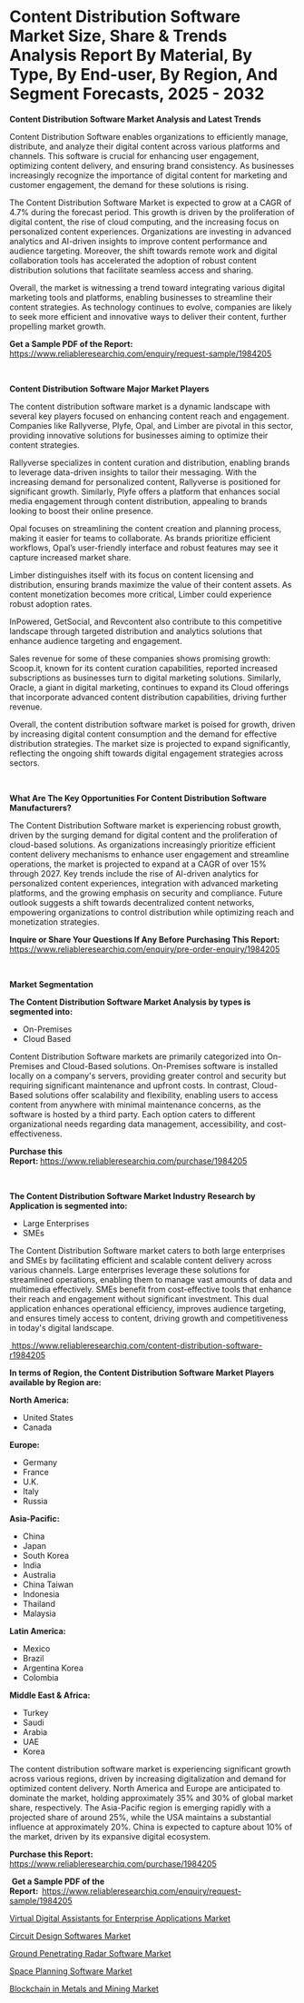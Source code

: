 <p><h1>Content Distribution Software Market Size, Share & Trends Analysis Report By Material, By Type, By End-user, By Region, And Segment Forecasts, 2025 - 2032</h1></p><p><strong>Content Distribution Software Market Analysis and Latest Trends</strong></p>
<p><p>Content Distribution Software enables organizations to efficiently manage, distribute, and analyze their digital content across various platforms and channels. This software is crucial for enhancing user engagement, optimizing content delivery, and ensuring brand consistency. As businesses increasingly recognize the importance of digital content for marketing and customer engagement, the demand for these solutions is rising.</p><p>The Content Distribution Software Market is expected to grow at a CAGR of 4.7% during the forecast period. This growth is driven by the proliferation of digital content, the rise of cloud computing, and the increasing focus on personalized content experiences. Organizations are investing in advanced analytics and AI-driven insights to improve content performance and audience targeting. Moreover, the shift towards remote work and digital collaboration tools has accelerated the adoption of robust content distribution solutions that facilitate seamless access and sharing.</p><p>Overall, the market is witnessing a trend toward integrating various digital marketing tools and platforms, enabling businesses to streamline their content strategies. As technology continues to evolve, companies are likely to seek more efficient and innovative ways to deliver their content, further propelling market growth.</p></p>
<p><strong>Get a Sample PDF of the Report:&nbsp;</strong> <a href="https://www.reliableresearchiq.com/enquiry/request-sample/1984205?utm_campaign=1140&utm_medium=2&utm_source=Github&utm_content=ia&utm_term=09032025&utm_id=content-distribution-software">https://www.reliableresearchiq.com/enquiry/request-sample/1984205</a></p>
<p>&nbsp;</p>
<p><strong>Content Distribution Software Major Market Players</strong></p>
<p><p>The content distribution software market is a dynamic landscape with several key players focused on enhancing content reach and engagement. Companies like Rallyverse, Plyfe, Opal, and Limber are pivotal in this sector, providing innovative solutions for businesses aiming to optimize their content strategies.</p><p>Rallyverse specializes in content curation and distribution, enabling brands to leverage data-driven insights to tailor their messaging. With the increasing demand for personalized content, Rallyverse is positioned for significant growth. Similarly, Plyfe offers a platform that enhances social media engagement through content distribution, appealing to brands looking to boost their online presence.</p><p>Opal focuses on streamlining the content creation and planning process, making it easier for teams to collaborate. As brands prioritize efficient workflows, Opal’s user-friendly interface and robust features may see it capture increased market share.</p><p>Limber distinguishes itself with its focus on content licensing and distribution, ensuring brands maximize the value of their content assets. As content monetization becomes more critical, Limber could experience robust adoption rates.</p><p>InPowered, GetSocial, and Revcontent also contribute to this competitive landscape through targeted distribution and analytics solutions that enhance audience targeting and engagement.</p><p>Sales revenue for some of these companies shows promising growth: Scoop.it, known for its content curation capabilities, reported increased subscriptions as businesses turn to digital marketing solutions. Similarly, Oracle, a giant in digital marketing, continues to expand its Cloud offerings that incorporate advanced content distribution capabilities, driving further revenue.</p><p>Overall, the content distribution software market is poised for growth, driven by increasing digital content consumption and the demand for effective distribution strategies. The market size is projected to expand significantly, reflecting the ongoing shift towards digital engagement strategies across sectors.</p></p>
<p>&nbsp;</p>
<p><strong>What Are The Key Opportunities For Content Distribution Software Manufacturers?</strong></p>
<p><p>The Content Distribution Software market is experiencing robust growth, driven by the surging demand for digital content and the proliferation of cloud-based solutions. As organizations increasingly prioritize efficient content delivery mechanisms to enhance user engagement and streamline operations, the market is projected to expand at a CAGR of over 15% through 2027. Key trends include the rise of AI-driven analytics for personalized content experiences, integration with advanced marketing platforms, and the growing emphasis on security and compliance. Future outlook suggests a shift towards decentralized content networks, empowering organizations to control distribution while optimizing reach and monetization strategies.</p></p>
<p><strong>Inquire or Share Your Questions If Any Before Purchasing This Report:</strong> <a href="https://www.reliableresearchiq.com/enquiry/pre-order-enquiry/1984205?utm_campaign=1140&utm_medium=2&utm_source=Github&utm_content=ia&utm_term=09032025&utm_id=content-distribution-software">https://www.reliableresearchiq.com/enquiry/pre-order-enquiry/1984205</a></p>
<p>&nbsp;</p>
<p><strong>Market Segmentation</strong></p>
<p><strong>The Content Distribution Software Market Analysis by types is segmented into:</strong></p>
<p><ul><li>On-Premises</li><li>Cloud Based</li></ul></p>
<p><p>Content Distribution Software markets are primarily categorized into On-Premises and Cloud-Based solutions. On-Premises software is installed locally on a company's servers, providing greater control and security but requiring significant maintenance and upfront costs. In contrast, Cloud-Based solutions offer scalability and flexibility, enabling users to access content from anywhere with minimal maintenance concerns, as the software is hosted by a third party. Each option caters to different organizational needs regarding data management, accessibility, and cost-effectiveness.</p></p>
<p><strong>Purchase this Report:&nbsp;</strong><a href="https://www.reliableresearchiq.com/purchase/1984205?utm_campaign=1140&utm_medium=2&utm_source=Github&utm_content=ia&utm_term=09032025&utm_id=content-distribution-software">https://www.reliableresearchiq.com/purchase/1984205</a></p>
<p>&nbsp;</p>
<p><strong>The Content Distribution Software Market Industry Research by Application is segmented into:</strong></p>
<p><ul><li>Large Enterprises</li><li>SMEs</li></ul></p>
<p><p>The Content Distribution Software market caters to both large enterprises and SMEs by facilitating efficient and scalable content delivery across various channels. Large enterprises leverage these solutions for streamlined operations, enabling them to manage vast amounts of data and multimedia effectively. SMEs benefit from cost-effective tools that enhance their reach and engagement without significant investment. This dual application enhances operational efficiency, improves audience targeting, and ensures timely access to content, driving growth and competitiveness in today's digital landscape.</p></p>
<p><a href="https://www.reliableresearchiq.com/content-distribution-software-r1984205?utm_campaign=1140&utm_medium=2&utm_source=Github&utm_content=ia&utm_term=09032025&utm_id=content-distribution-software">&nbsp;https://www.reliableresearchiq.com/content-distribution-software-r1984205</a></p>
<p><strong>In terms of Region, the Content Distribution Software Market Players available by Region are:</strong></p>
<p>
    <p> <strong> North America: </strong>
        <ul>
            <li>United States</li>
            <li>Canada</li>
        </ul>
        </p> 
    <p> <strong> Europe: </strong>
        <ul>
            <li>Germany</li>
            <li>France</li>
            <li>U.K.</li>
            <li>Italy</li>
            <li>Russia</li>
        </ul>
        </p> 
    <p> <strong> Asia-Pacific: </strong>
        <ul>
            <li>China</li>
            <li>Japan</li>
            <li>South Korea</li>
            <li>India</li>
            <li>Australia</li>
            <li>China Taiwan</li>
            <li>Indonesia</li>
            <li>Thailand</li>
            <li>Malaysia</li>
        </ul>
        </p> 
    <p> <strong> Latin America: </strong>
        <ul>
            <li>Mexico</li>
            <li>Brazil</li>
            <li>Argentina Korea</li>
            <li>Colombia</li>
        </ul>
        </p> 
    <p> <strong> Middle East & Africa: </strong>
        <ul>
            <li>Turkey</li>
            <li>Saudi</li>
            <li>Arabia</li>
            <li>UAE</li>
            <li>Korea</li>
        </ul>
    </p>
    </p>
<p><p>The content distribution software market is experiencing significant growth across various regions, driven by increasing digitalization and demand for optimized content delivery. North America and Europe are anticipated to dominate the market, holding approximately 35% and 30% of global market share, respectively. The Asia-Pacific region is emerging rapidly with a projected share of around 25%, while the USA maintains a substantial influence at approximately 20%. China is expected to capture about 10% of the market, driven by its expansive digital ecosystem.</p></p>
<p><strong>Purchase this Report: </strong><a href="https://www.reliableresearchiq.com/purchase/1984205?utm_campaign=1140&utm_medium=2&utm_source=Github&utm_content=ia&utm_term=09032025&utm_id=content-distribution-software">https://www.reliableresearchiq.com/purchase/1984205</a></p>
<p>&nbsp;<strong>Get a Sample PDF of the Report:&nbsp;&nbsp;</strong><a href="https://www.reliableresearchiq.com/enquiry/request-sample/1984205?utm_campaign=1140&utm_medium=2&utm_source=Github&utm_content=ia&utm_term=09032025&utm_id=content-distribution-software">https://www.reliableresearchiq.com/enquiry/request-sample/1984205</a></p>
<p><strong></strong></p>
<p><p><a href="https://github.com/jullselai/Market-Research-Report-List-1/blob/main/virtual-digital-assistants-for-enterprise-applications-market.md?utm_campaign=1140&utm_medium=2&utm_source=Github&utm_content=ia&utm_term=09032025&utm_id=content-distribution-software">Virtual Digital Assistants for Enterprise Applications Market</a></p><p><a href="https://github.com/dusektwinec3/Market-Research-Report-List-1/blob/main/circuit-design-softwares-market.md?utm_campaign=1140&utm_medium=2&utm_source=Github&utm_content=ia&utm_term=09032025&utm_id=content-distribution-software">Circuit Design Softwares Market</a></p><p><a href="https://github.com/elceryaneik/Market-Research-Report-List-1/blob/main/ground-penetrating-radar-software-market.md?utm_campaign=1140&utm_medium=2&utm_source=Github&utm_content=ia&utm_term=09032025&utm_id=content-distribution-software">Ground Penetrating Radar Software Market</a></p><p><a href="https://github.com/luhleickov/Market-Research-Report-List-1/blob/main/space-planning-software-market.md?utm_campaign=1140&utm_medium=2&utm_source=Github&utm_content=ia&utm_term=09032025&utm_id=content-distribution-software">Space Planning Software Market</a></p><p><a href="https://github.com/jaspartatin/Market-Research-Report-List-1/blob/main/blockchain-in-metals-and-mining-market.md?utm_campaign=1140&utm_medium=2&utm_source=Github&utm_content=ia&utm_term=09032025&utm_id=content-distribution-software">Blockchain in Metals and Mining Market</a></p></p>